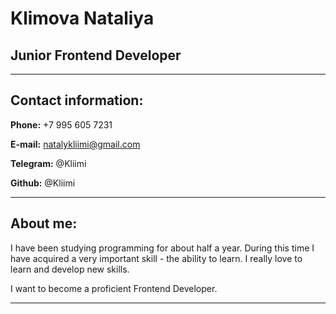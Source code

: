 # **Klimova Nataliya**

## Junior Frontend Developer

---

## **Contact information:**





**Phone:** +7 995 605 7231

**E-mail:** natalykliimi@gmail.com

**Telegram:** @Kliimi

**Github:** @Kliimi

---

## **About me:**

I have been studying programming for about half a year. During this time I have acquired a very important skill - the ability to learn.
I really love to learn and develop new skills.

I want to become a proficient Frontend Developer.

---